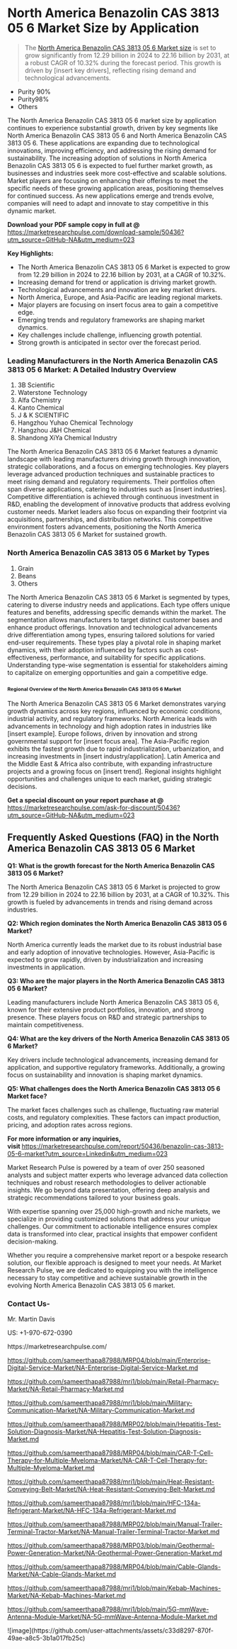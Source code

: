 <h1>North America Benazolin CAS 3813 05 6 Market&nbsp;Size by Application</h1><blockquote><p>The <a href="https://marketresearchpulse.com/download-sample/50436?utm_source=GitHub-NA&amp;utm_medium=023">North America Benazolin CAS 3813 05 6 Market size</a> is set to grow significantly from 12.29 billion in 2024 to 22.16 billion by 2031, at a robust CAGR of 10.32% during the forecast period. This growth is driven by [insert key drivers], reflecting rising demand and technological advancements.</p></blockquote><ul><li>Purity 90%<li> Purity98%<li> Others</li></ul><p>The North America Benazolin CAS 3813 05 6 market size by application continues to experience substantial growth, driven by key segments like North America Benazolin CAS 3813 05 6 and North America Benazolin CAS 3813 05 6. These applications are expanding due to technological innovations, improving efficiency, and addressing the rising demand for sustainability. The increasing adoption of solutions in North America Benazolin CAS 3813 05 6 is expected to fuel further market growth, as businesses and industries seek more cost-effective and scalable solutions. Market players are focusing on enhancing their offerings to meet the specific needs of these growing application areas, positioning themselves for continued success. As new applications emerge and trends evolve, companies will need to adapt and innovate to stay competitive in this dynamic market.</p><p><strong>Download your PDF sample copy in full at @ </strong><a href="https://marketresearchpulse.com/download-sample/50436?utm_source=GitHub-NA&amp;utm_medium=023">https://marketresearchpulse.com/download-sample/50436?utm_source=GitHub-NA&amp;utm_medium=023</a></p><p><strong>Key Highlights: </strong></p><ul><li>The North America Benazolin CAS 3813 05 6 Market is expected to grow from 12.29 billion in 2024 to 22.16 billion by 2031, at a CAGR of 10.32%.</li><li>Increasing demand for trend or application is driving market growth.</li><li>Technological advancements and innovation are key market drivers.</li><li>North America, Europe, and Asia-Pacific are leading regional markets.</li><li>Major players are focusing on insert focus area to gain a competitive edge.</li><li>Emerging trends and regulatory frameworks are shaping market dynamics.</li><li>Key challenges include challenge, influencing growth potential.</li><li>Strong growth is anticipated in sector over the forecast period.</li></ul><h3>Leading Manufacturers in the North America Benazolin CAS 3813 05 6 Market: A Detailed Industry Overview</h3><ol><li>3B Scientific</li><li>Waterstone Technology</li><li>Alfa Chemistry</li><li>Kanto Chemical</li><li>J & K SCIENTIFIC</li><li>Hangzhou Yuhao Chemical Technology</li><li>Hangzhou J&H Chemical</li><li>Shandong XiYa Chemical Industry</li></ol><div class="flex max-w-full flex-col flex-grow"><div class="min-h-8 text-message flex w-full flex-col items-end gap-2 whitespace-normal break-words [.text-message+&amp;]:mt-5" dir="auto" data-message-author-role="assistant" data-message-id="fd8432e4-4910-450d-b182-61b7bfb0a01f" data-message-model-slug="gpt-4o"><div class="flex w-full flex-col gap-1 empty:hidden first:pt-[3px]"><div class="markdown prose w-full break-words dark:prose-invert light"><p>The North America Benazolin CAS 3813 05 6 Market features a dynamic landscape with leading manufacturers driving growth through innovation, strategic collaborations, and a focus on emerging technologies. Key players leverage advanced production techniques and sustainable practices to meet rising demand and regulatory requirements. Their portfolios often span diverse applications, catering to industries such as [insert industries]. Competitive differentiation is achieved through continuous investment in R&amp;D, enabling the development of innovative products that address evolving customer needs. Market leaders also focus on expanding their footprint via acquisitions, partnerships, and distribution networks. This competitive environment fosters advancements, positioning the North America Benazolin CAS 3813 05 6 Market for sustained growth.</p></div></div></div></div><h3>North America Benazolin CAS 3813 05 6 Market by Types</h3><ol><li>Grain<li> Beans<li> Others</li></ol><div class="flex max-w-full flex-col flex-grow"><div class="min-h-8 text-message flex w-full flex-col items-end gap-2 whitespace-normal break-words [.text-message+&amp;]:mt-5" dir="auto" data-message-author-role="assistant" data-message-id="084470be-0bb7-4664-bddf-5156b4f41249" data-message-model-slug="gpt-4o-mini"><div class="flex w-full flex-col gap-1 empty:hidden first:pt-[3px]"><div class="markdown prose w-full break-words dark:prose-invert light"><p>The North America Benazolin CAS 3813 05 6 Market is segmented by types, catering to diverse industry needs and applications. Each type offers unique features and benefits, addressing specific demands within the market. The segmentation allows manufacturers to target distinct customer bases and enhance product offerings. Innovation and technological advancements drive differentiation among types, ensuring tailored solutions for varied end-user requirements. These types play a pivotal role in shaping market dynamics, with their adoption influenced by factors such as cost-effectiveness, performance, and suitability for specific applications. Understanding type-wise segmentation is essential for stakeholders aiming to capitalize on emerging opportunities and gain a competitive edge.</p></div></div></div></div><h3><span style="font-size: 11px;">Regional Overview of the North America Benazolin CAS 3813 05 6 Market</span></h3><div class="flex max-w-full flex-col flex-grow"><div class="min-h-8 text-message flex w-full flex-col items-end gap-2 whitespace-normal break-words [.text-message+&amp;]:mt-5" dir="auto" data-message-author-role="assistant" data-message-id="e9038762-ce64-4e30-91c9-9bd413514231" data-message-model-slug="gpt-4o-mini"><div class="flex w-full flex-col gap-1 empty:hidden first:pt-[3px]"><div class="markdown prose w-full break-words dark:prose-invert light"><p>The North America Benazolin CAS 3813 05 6 Market demonstrates varying growth dynamics across key regions, influenced by economic conditions, industrial activity, and regulatory frameworks. North America leads with advancements in technology and high adoption rates in industries like [insert example]. Europe follows, driven by innovation and strong governmental support for [insert focus area]. The Asia-Pacific region exhibits the fastest growth due to rapid industrialization, urbanization, and increasing investments in [insert industry/application]. Latin America and the Middle East &amp; Africa also contribute, with expanding infrastructure projects and a growing focus on [insert trend]. Regional insights highlight opportunities and challenges unique to each market, guiding strategic decisions.</p></div></div></div></div><p><strong>Get a special discount on your report purchase at @ </strong><a href="https://marketresearchpulse.com/ask-for-discount/50436?utm_source=GitHub-NA&amp;utm_medium=023">https://marketresearchpulse.com/ask-for-discount/50436?utm_source=GitHub-NA&amp;utm_medium=023</a></p><h2>Frequently Asked Questions (FAQ) in the North America Benazolin CAS 3813 05 6 Market</h2><p><strong>Q1: What is the growth forecast for the North America Benazolin CAS 3813 05 6 Market?</strong></p><p>The North America Benazolin CAS 3813 05 6 Market is projected to grow from 12.29 billion in 2024 to 22.16 billion by 2031, at a CAGR of 10.32%. This growth is fueled by advancements in trends and rising demand across industries.</p><p><strong>Q2: Which region dominates the North America Benazolin CAS 3813 05 6 Market?</strong></p><p>North America currently leads the market due to its robust industrial base and early adoption of innovative technologies. However, Asia-Pacific is expected to grow rapidly, driven by industrialization and increasing investments in application.</p><p><strong>Q3: Who are the major players in the North America Benazolin CAS 3813 05 6 Market?</strong></p><p>Leading manufacturers include North America Benazolin CAS 3813 05 6, known for their extensive product portfolios, innovation, and strong presence. These players focus on R&amp;D and strategic partnerships to maintain competitiveness.</p><p><strong>Q4: What are the key drivers of the North America Benazolin CAS 3813 05 6 Market?</strong></p><p>Key drivers include technological advancements, increasing demand for application, and supportive regulatory frameworks. Additionally, a growing focus on sustainability and innovation is shaping market dynamics.</p><p><strong>Q5: What challenges does the North America Benazolin CAS 3813 05 6 Market face?</strong></p><p>The market faces challenges such as challenge, fluctuating raw material costs, and regulatory complexities. These factors can impact production, pricing, and adoption rates across regions.</p><p><strong>For more information or any inquiries, visit&nbsp;</strong><a href="https://marketresearchpulse.com/report/50436/benazolin-cas-3813-05-6-market?utm_source=Linkedin&utm_medium=023">https://marketresearchpulse.com/report/50436/benazolin-cas-3813-05-6-market?utm_source=Linkedin&utm_medium=023</a></p><p>Market Research Pulse is powered by a team of over 250 seasoned analysts and subject matter experts who leverage advanced data collection techniques and robust research methodologies to deliver actionable insights. We go beyond data presentation, offering deep analysis and strategic recommendations tailored to your business goals.</p><p>With expertise spanning over 25,000 high-growth and niche markets, we specialize in providing customized solutions that address your unique challenges. Our commitment to actionable intelligence ensures complex data is transformed into clear, practical insights that empower confident decision-making.</p><p>Whether you require a comprehensive market report or a bespoke research solution, our flexible approach is designed to meet your needs. At Market Research Pulse, we are dedicated to equipping you with the intelligence necessary to stay competitive and achieve sustainable growth in the evolving North America Benazolin CAS 3813 05 6 market.</p><h3><strong>Contact Us-</strong></h3><p>Mr. Martin Davis</p><p>US: +1-970-672-0390</p><p>https://marketresearchpulse.com/</p><p><a href="https://github.com/sameerthapa87988/MRP04/blob/main/Enterprise-Digital-Service-Market/NA-Enterprise-Digital-Service-Market.md">https://github.com/sameerthapa87988/MRP04/blob/main/Enterprise-Digital-Service-Market/NA-Enterprise-Digital-Service-Market.md</a></p><p><a href="https://github.com/sameerthapa87988/mri1/blob/main/Retail-Pharmacy-Market/NA-Retail-Pharmacy-Market.md">https://github.com/sameerthapa87988/mri1/blob/main/Retail-Pharmacy-Market/NA-Retail-Pharmacy-Market.md</a></p><p><a href="https://github.com/sameerthapa87988/mri1/blob/main/Military-Communication-Market/NA-Military-Communication-Market.md">https://github.com/sameerthapa87988/mri1/blob/main/Military-Communication-Market/NA-Military-Communication-Market.md</a></p><p><a href="https://github.com/sameerthapa87988/MRP02/blob/main/Hepatitis-Test-Solution-Diagnosis-Market/NA-Hepatitis-Test-Solution-Diagnosis-Market.md">https://github.com/sameerthapa87988/MRP02/blob/main/Hepatitis-Test-Solution-Diagnosis-Market/NA-Hepatitis-Test-Solution-Diagnosis-Market.md</a></p><p><a href="https://github.com/sameerthapa87988/MRP04/blob/main/CAR-T-Cell-Therapy-for-Multiple-Myeloma-Market/NA-CAR-T-Cell-Therapy-for-Multiple-Myeloma-Market.md">https://github.com/sameerthapa87988/MRP04/blob/main/CAR-T-Cell-Therapy-for-Multiple-Myeloma-Market/NA-CAR-T-Cell-Therapy-for-Multiple-Myeloma-Market.md</a></p><p><a href="https://github.com/sameerthapa87988/mri1/blob/main/Heat-Resistant-Conveying-Belt-Market/NA-Heat-Resistant-Conveying-Belt-Market.md">https://github.com/sameerthapa87988/mri1/blob/main/Heat-Resistant-Conveying-Belt-Market/NA-Heat-Resistant-Conveying-Belt-Market.md</a></p><p><a href="https://github.com/sameerthapa87988/mri1/blob/main/HFC-134a-Refrigerant-Market/NA-HFC-134a-Refrigerant-Market.md">https://github.com/sameerthapa87988/mri1/blob/main/HFC-134a-Refrigerant-Market/NA-HFC-134a-Refrigerant-Market.md</a></p><p><a href="https://github.com/sameerthapa87988/MRP02/blob/main/Manual-Trailer-Terminal-Tractor-Market/NA-Manual-Trailer-Terminal-Tractor-Market.md">https://github.com/sameerthapa87988/MRP02/blob/main/Manual-Trailer-Terminal-Tractor-Market/NA-Manual-Trailer-Terminal-Tractor-Market.md</a></p><p><a href="https://github.com/sameerthapa87988/MRP03/blob/main/Geothermal-Power-Generation-Market/NA-Geothermal-Power-Generation-Market.md">https://github.com/sameerthapa87988/MRP03/blob/main/Geothermal-Power-Generation-Market/NA-Geothermal-Power-Generation-Market.md</a></p><p><a href="https://github.com/sameerthapa87988/MRP04/blob/main/Cable-Glands-Market/NA-Cable-Glands-Market.md">https://github.com/sameerthapa87988/MRP04/blob/main/Cable-Glands-Market/NA-Cable-Glands-Market.md</a></p><p><a href="https://github.com/sameerthapa87988/mri1/blob/main/Kebab-Machines-Market/NA-Kebab-Machines-Market.md">https://github.com/sameerthapa87988/mri1/blob/main/Kebab-Machines-Market/NA-Kebab-Machines-Market.md</a></p><p><a href="https://github.com/sameerthapa87988/mri1/blob/main/5G-mmWave-Antenna-Module-Market/NA-5G-mmWave-Antenna-Module-Market.md">https://github.com/sameerthapa87988/mri1/blob/main/5G-mmWave-Antenna-Module-Market/NA-5G-mmWave-Antenna-Module-Market.md</a></p>
![image](https://github.com/user-attachments/assets/c33d8297-870f-49ae-a8c5-3b1a017fb25c)
